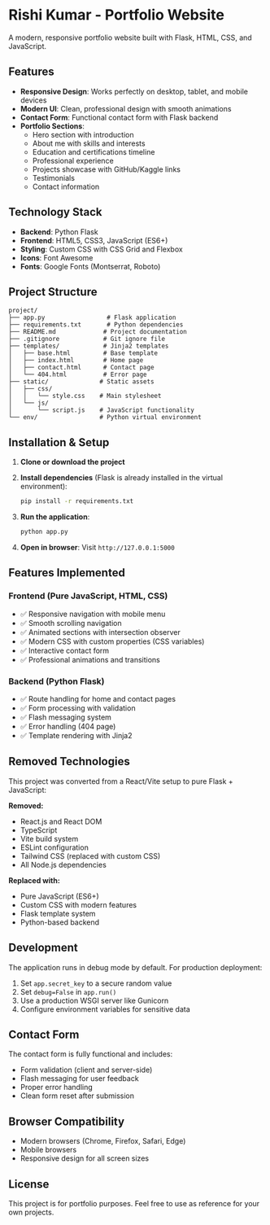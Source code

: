 # Rishi Kumar - Portfolio Website

A modern, responsive portfolio website built with Flask, HTML, CSS, and JavaScript.

## Features

- **Responsive Design**: Works perfectly on desktop, tablet, and mobile devices
- **Modern UI**: Clean, professional design with smooth animations
- **Contact Form**: Functional contact form with Flask backend
- **Portfolio Sections**: 
  - Hero section with introduction
  - About me with skills and interests
  - Education and certifications timeline
  - Professional experience
  - Projects showcase with GitHub/Kaggle links
  - Testimonials
  - Contact information

## Technology Stack

- **Backend**: Python Flask
- **Frontend**: HTML5, CSS3, JavaScript (ES6+)
- **Styling**: Custom CSS with CSS Grid and Flexbox
- **Icons**: Font Awesome
- **Fonts**: Google Fonts (Montserrat, Roboto)

## Project Structure

```
project/
├── app.py                 # Flask application
├── requirements.txt       # Python dependencies
├── README.md             # Project documentation
├── .gitignore            # Git ignore file
├── templates/            # Jinja2 templates
│   ├── base.html         # Base template
│   ├── index.html        # Home page
│   ├── contact.html      # Contact page
│   └── 404.html          # Error page
├── static/              # Static assets
│   ├── css/
│   │   └── style.css    # Main stylesheet
│   └── js/
│       └── script.js    # JavaScript functionality
└── env/                 # Python virtual environment
```

## Installation & Setup

1. **Clone or download the project**

2. **Install dependencies** (Flask is already installed in the virtual environment):
   ```bash
   pip install -r requirements.txt
   ```

3. **Run the application**:
   ```bash
   python app.py
   ```

4. **Open in browser**:
   Visit `http://127.0.0.1:5000`

## Features Implemented

### Frontend (Pure JavaScript, HTML, CSS)
- ✅ Responsive navigation with mobile menu
- ✅ Smooth scrolling navigation
- ✅ Animated sections with intersection observer
- ✅ Modern CSS with custom properties (CSS variables)
- ✅ Interactive contact form
- ✅ Professional animations and transitions

### Backend (Python Flask)
- ✅ Route handling for home and contact pages
- ✅ Form processing with validation
- ✅ Flash messaging system
- ✅ Error handling (404 page)
- ✅ Template rendering with Jinja2

## Removed Technologies

This project was converted from a React/Vite setup to pure Flask + JavaScript:

**Removed:**
- React.js and React DOM
- TypeScript
- Vite build system
- ESLint configuration
- Tailwind CSS (replaced with custom CSS)
- All Node.js dependencies

**Replaced with:**
- Pure JavaScript (ES6+)
- Custom CSS with modern features
- Flask template system
- Python-based backend

## Development

The application runs in debug mode by default. For production deployment:

1. Set `app.secret_key` to a secure random value
2. Set `debug=False` in `app.run()`
3. Use a production WSGI server like Gunicorn
4. Configure environment variables for sensitive data

## Contact Form

The contact form is fully functional and includes:
- Form validation (client and server-side)
- Flash messaging for user feedback
- Proper error handling
- Clean form reset after submission

## Browser Compatibility

- Modern browsers (Chrome, Firefox, Safari, Edge)
- Mobile browsers
- Responsive design for all screen sizes

## License

This project is for portfolio purposes. Feel free to use as reference for your own projects.
